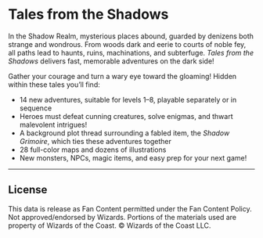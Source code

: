 # Tales from the Shadows

In the Shadow Realm, mysterious places abound, guarded by denizens both strange and wondrous. From woods dark and eerie to courts of noble fey, all paths lead to haunts, ruins, machinations, and subterfuge. _Tales from the Shadows_ delivers fast, memorable adventures on the dark side!

Gather your courage and turn a wary eye toward the gloaming! Hidden within these tales you’ll find:

* 14 new adventures, suitable for levels 1–8, playable separately or in sequence
* Heroes must defeat cunning creatures, solve enigmas, and thwart malevolent intrigues!
* A background plot thread surrounding a fabled item, the _Shadow Grimoire_, which ties these adventures together
* 28 full-color maps and dozens of illustrations
* New monsters, NPCs, magic items, and easy prep for your next game!

---

## License

This data is release as Fan Content permitted under the Fan Content Policy. Not approved/endorsed by Wizards. Portions of the materials used are property of Wizards of the Coast. © Wizards of the Coast LLC.
